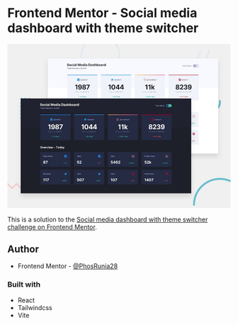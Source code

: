 # Frontend Mentor - Social media dashboard with theme switcher

![Design preview for the Social media dashboard with theme switcher coding challenge](./design/desktop-preview.jpg)

This is a solution to the [Social media dashboard with theme switcher challenge on Frontend Mentor](https://www.frontendmentor.io/challenges/social-media-dashboard-with-theme-switcher-6oY8ozp_H).

## Author

- Frontend Mentor - [@PhosRunia28](https://www.frontendmentor.io/profile/PhosRunia28)

### Built with

- React
- Tailwindcss
- Vite
